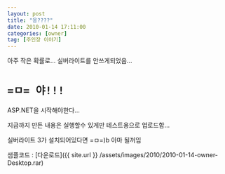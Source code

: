 ```yaml
---
layout: post
title: "응????"
date: 2010-01-14 17:11:00
categories: [owner]
tag: [주인장 이야기]
---
```


아주 작은 확률로...
실버라이트를 안쓰게되었음...

# `=ㅁ= 야!!!`

ASP.NET을 시작해야한다...


지금까지 만든 내용은 실행할수 있게만 
테스트용으로 업로드함...

실버라이트 3가 설치되어있다면 =ㅁ=)b
아마 될꺼임

샘플코드 : [다운로드]({{ site.url }} /assets/images/2010/2010-01-14-owner-Desktop.rar)